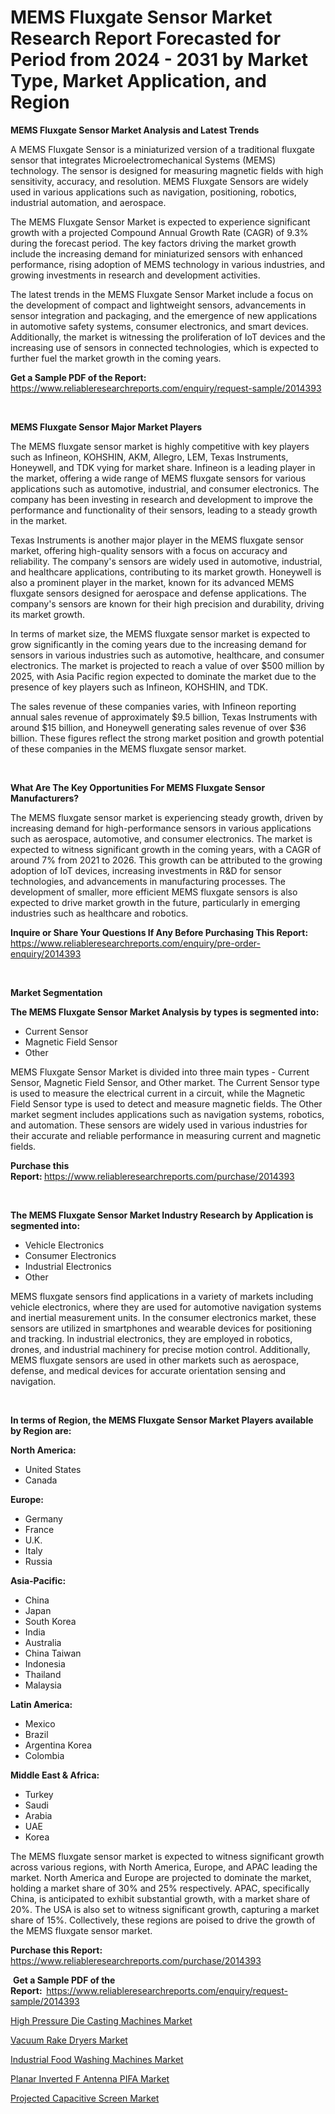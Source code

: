 <p><h1>MEMS Fluxgate Sensor Market Research Report Forecasted for Period from 2024 -  2031 by Market Type, Market Application, and Region</h1></p><p><strong>MEMS Fluxgate Sensor Market Analysis and Latest Trends</strong></p>
<p><p>A MEMS Fluxgate Sensor is a miniaturized version of a traditional fluxgate sensor that integrates Microelectromechanical Systems (MEMS) technology. The sensor is designed for measuring magnetic fields with high sensitivity, accuracy, and resolution. MEMS Fluxgate Sensors are widely used in various applications such as navigation, positioning, robotics, industrial automation, and aerospace.</p><p>The MEMS Fluxgate Sensor Market is expected to experience significant growth with a projected Compound Annual Growth Rate (CAGR) of 9.3% during the forecast period. The key factors driving the market growth include the increasing demand for miniaturized sensors with enhanced performance, rising adoption of MEMS technology in various industries, and growing investments in research and development activities.</p><p>The latest trends in the MEMS Fluxgate Sensor Market include a focus on the development of compact and lightweight sensors, advancements in sensor integration and packaging, and the emergence of new applications in automotive safety systems, consumer electronics, and smart devices. Additionally, the market is witnessing the proliferation of IoT devices and the increasing use of sensors in connected technologies, which is expected to further fuel the market growth in the coming years.</p></p>
<p><strong>Get a Sample PDF of the Report:&nbsp;</strong> <a href="https://www.reliableresearchreports.com/enquiry/request-sample/2014393">https://www.reliableresearchreports.com/enquiry/request-sample/2014393</a></p>
<p>&nbsp;</p>
<p><strong>MEMS Fluxgate Sensor Major Market Players</strong></p>
<p><p>The MEMS fluxgate sensor market is highly competitive with key players such as Infineon, KOHSHIN, AKM, Allegro, LEM, Texas Instruments, Honeywell, and TDK vying for market share. Infineon is a leading player in the market, offering a wide range of MEMS fluxgate sensors for various applications such as automotive, industrial, and consumer electronics. The company has been investing in research and development to improve the performance and functionality of their sensors, leading to a steady growth in the market.</p><p>Texas Instruments is another major player in the MEMS fluxgate sensor market, offering high-quality sensors with a focus on accuracy and reliability. The company's sensors are widely used in automotive, industrial, and healthcare applications, contributing to its market growth. Honeywell is also a prominent player in the market, known for its advanced MEMS fluxgate sensors designed for aerospace and defense applications. The company's sensors are known for their high precision and durability, driving its market growth.</p><p>In terms of market size, the MEMS fluxgate sensor market is expected to grow significantly in the coming years due to the increasing demand for sensors in various industries such as automotive, healthcare, and consumer electronics. The market is projected to reach a value of over $500 million by 2025, with Asia Pacific region expected to dominate the market due to the presence of key players such as Infineon, KOHSHIN, and TDK.</p><p>The sales revenue of these companies varies, with Infineon reporting annual sales revenue of approximately $9.5 billion, Texas Instruments with around $15 billion, and Honeywell generating sales revenue of over $36 billion. These figures reflect the strong market position and growth potential of these companies in the MEMS fluxgate sensor market.</p></p>
<p>&nbsp;</p>
<p><strong>What Are The Key Opportunities For MEMS Fluxgate Sensor Manufacturers?</strong></p>
<p><p>The MEMS fluxgate sensor market is experiencing steady growth, driven by increasing demand for high-performance sensors in various applications such as aerospace, automotive, and consumer electronics. The market is expected to witness significant growth in the coming years, with a CAGR of around 7% from 2021 to 2026. This growth can be attributed to the growing adoption of IoT devices, increasing investments in R&D for sensor technologies, and advancements in manufacturing processes. The development of smaller, more efficient MEMS fluxgate sensors is also expected to drive market growth in the future, particularly in emerging industries such as healthcare and robotics.</p></p>
<p><strong>Inquire or Share Your Questions If Any Before Purchasing This Report:</strong> <a href="https://www.reliableresearchreports.com/enquiry/pre-order-enquiry/2014393">https://www.reliableresearchreports.com/enquiry/pre-order-enquiry/2014393</a></p>
<p>&nbsp;</p>
<p><strong>Market Segmentation</strong></p>
<p><strong>The MEMS Fluxgate Sensor Market Analysis by types is segmented into:</strong></p>
<p><ul><li>Current Sensor</li><li>Magnetic Field Sensor</li><li>Other</li></ul></p>
<p><p>MEMS Fluxgate Sensor Market is divided into three main types - Current Sensor, Magnetic Field Sensor, and Other market. The Current Sensor type is used to measure the electrical current in a circuit, while the Magnetic Field Sensor type is used to detect and measure magnetic fields. The Other market segment includes applications such as navigation systems, robotics, and automation. These sensors are widely used in various industries for their accurate and reliable performance in measuring current and magnetic fields.</p></p>
<p><strong>Purchase this Report:&nbsp;</strong><a href="https://www.reliableresearchreports.com/purchase/2014393">https://www.reliableresearchreports.com/purchase/2014393</a></p>
<p>&nbsp;</p>
<p><strong>The MEMS Fluxgate Sensor Market Industry Research by Application is segmented into:</strong></p>
<p><ul><li>Vehicle Electronics</li><li>Consumer Electronics</li><li>Industrial Electronics</li><li>Other</li></ul></p>
<p><p>MEMS fluxgate sensors find applications in a variety of markets including vehicle electronics, where they are used for automotive navigation systems and inertial measurement units. In the consumer electronics market, these sensors are utilized in smartphones and wearable devices for positioning and tracking. In industrial electronics, they are employed in robotics, drones, and industrial machinery for precise motion control. Additionally, MEMS fluxgate sensors are used in other markets such as aerospace, defense, and medical devices for accurate orientation sensing and navigation.</p></p>
<p>&nbsp;</p>
<p><strong>In terms of Region, the MEMS Fluxgate Sensor Market Players available by Region are:</strong></p>
<p>
    <p> <strong> North America: </strong>
        <ul>
            <li>United States</li>
            <li>Canada</li>
        </ul>
        </p> 
    <p> <strong> Europe: </strong>
        <ul>
            <li>Germany</li>
            <li>France</li>
            <li>U.K.</li>
            <li>Italy</li>
            <li>Russia</li>
        </ul>
        </p> 
    <p> <strong> Asia-Pacific: </strong>
        <ul>
            <li>China</li>
            <li>Japan</li>
            <li>South Korea</li>
            <li>India</li>
            <li>Australia</li>
            <li>China Taiwan</li>
            <li>Indonesia</li>
            <li>Thailand</li>
            <li>Malaysia</li>
        </ul>
        </p> 
    <p> <strong> Latin America: </strong>
        <ul>
            <li>Mexico</li>
            <li>Brazil</li>
            <li>Argentina Korea</li>
            <li>Colombia</li>
        </ul>
        </p> 
    <p> <strong> Middle East & Africa: </strong>
        <ul>
            <li>Turkey</li>
            <li>Saudi</li>
            <li>Arabia</li>
            <li>UAE</li>
            <li>Korea</li>
        </ul>
    </p>
    </p>
<p><p>The MEMS fluxgate sensor market is expected to witness significant growth across various regions, with North America, Europe, and APAC leading the market. North America and Europe are projected to dominate the market, holding a market share of 30% and 25% respectively. APAC, specifically China, is anticipated to exhibit substantial growth, with a market share of 20%. The USA is also set to witness significant growth, capturing a market share of 15%. Collectively, these regions are poised to drive the growth of the MEMS fluxgate sensor market.</p></p>
<p><strong>Purchase this Report: </strong><a href="https://www.reliableresearchreports.com/purchase/2014393">https://www.reliableresearchreports.com/purchase/2014393</a></p>
<p>&nbsp;<strong>Get a Sample PDF of the Report:&nbsp;&nbsp;</strong><a href="https://www.reliableresearchreports.com/enquiry/request-sample/2014393">https://www.reliableresearchreports.com/enquiry/request-sample/2014393</a></p>
<p><strong></strong></p>
<p><p><a href="https://lydian-appliance-61d.notion.site/High-Pressure-Die-Casting-Machines-Market-Size-Share-Trends-Analysis-Report-By-Application-Regio-dd000d7d92144fd5bc6b610d0ed386f2">High Pressure Die Casting Machines Market</a></p><p><a href="https://summer-dogwood-3e9.notion.site/Vacuum-Rake-Dryers-Market-Size-Global-Industry-Overview-Market-Segmentation-and-Forecast-2024-to--cd1d728221e2485ba088389d35decf90">Vacuum Rake Dryers Market</a></p><p><a href="https://forested-sushi-9b0.notion.site/Industrial-Food-Washing-Machines-Market-Size-Share-Trends-Analysis-Report-By-Application-Regiona-ebf8429d0253424aa9b17fd53ae0bf5a">Industrial Food Washing Machines Market</a></p><p><a href="https://view.publitas.com/reportprime-1/planar-inverted-f-antenna-pifa-market-size-share-trends-analysis-report-by-material-by-type-by-end-user-by-region-and-segment-forecasts-2024-2031/">Planar Inverted F Antenna PIFA Market</a></p><p><a href="https://view.publitas.com/reportprime-1/projected-capacitive-screen-market-size-market-share-and-global-market-analysis-report-2024-2031/">Projected Capacitive Screen Market</a></p></p>